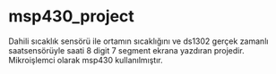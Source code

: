 # msp430_project

Dahili sıcaklık sensörü ile ortamın sıcaklığını ve ds1302 gerçek zamanlı saatsensörüyle saati 8 digit 7 segment ekrana yazdıran projedir. Mikroişlemci olarak msp430 kullanılmıştır.
